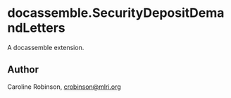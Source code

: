 # docassemble.SecurityDepositDemandLetters

A docassemble extension.

## Author

Caroline Robinson, crobinson@mlri.org

